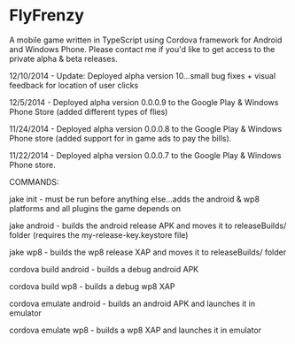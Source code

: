 FlyFrenzy
=========

A mobile game written in TypeScript using Cordova framework for Android and Windows Phone. Please contact me if you'd like to get access to the private alpha & beta releases.

12/10/2014 - Update: Deployed alpha version 10...small bug fixes + visual feedback for location of user clicks

12/5/2014 - Deployed alpha version 0.0.0.9 to the Google Play & Windows Phone Store (added different types of flies)

11/24/2014 - Deployed alpha version 0.0.0.8 to the Google Play & Windows Phone store (added support for in game ads to pay the bills).

11/22/2014 - Deployed alpha version 0.0.0.7 to the Google Play & Windows Phone store.


COMMANDS:

jake init - must be run before anything else...adds the android & wp8 platforms and all plugins the game depends on

jake android - builds the android release APK and moves it to releaseBuilds/ folder (requires the my-release-key.keystore file)

jake wp8 - builds the wp8 release XAP and moves it to releaseBuilds/ folder

cordova build android - builds a debug android APK

cordova build wp8 - builds a debug wp8 XAP

cordova emulate android - builds an android APK and launches it in emulator

cordova emulate wp8 - builds a wp8 XAP and launches it in emulator